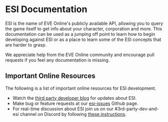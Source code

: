 # ESI Documentation
ESI is the name of EVE Online's publicly available API, allowing you to query the game itself to get info about your character, corporation and more. This documentation can be used as a jumping off point to learn how to begin developing against ESI or as a place to learn some of the ESI concepts that are harder to grasp.

We appreciate help from the EVE Online community and encourage pull requests if you feel any documentation is missing.

## Important Online Resources
The following is a list of important online resources for ESI development.

* Watch the [third party developer blog](/blog) for updates about ESI.
* Make bug or feature requests at our [esi-issues](https://github.com/esi/esi-issues) Github page.
* For real-time discussion about ESI join us on our #3rd-party-dev-and-esi channel on Discord by following [these instructions](https://eveonline.com/discord).
